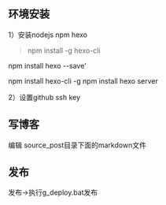## 环境安装
1）安装nodejs npm hexo

> npm install -g hexo-cli

npm install hexo --save'

npm install hexo-cli -g
npm install
hexo server


2）设置github ssh key


## 写博客
编辑 source\_post目录下面的markdown文件

## 发布
 发布->执行g_deploy.bat发布